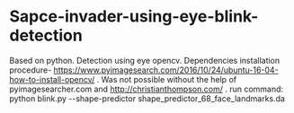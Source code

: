 # Sapce-invader-using-eye-blink-detection
Based on python. Detection using eye opencv. Dependencies installation procedure- https://www.pyimagesearch.com/2016/10/24/ubuntu-16-04-how-to-install-opencv/ . Was not possible without the help of pyimagesearcher.com and http://christianthompson.com/ . run command: python blink.py --shape-predictor shape_predictor_68_face_landmarks.da
